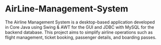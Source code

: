 # AirLine-Management-System
The Airline Management System is a desktop-based application developed in Core Java using Swing &amp; AWT for the GUI and JDBC with MySQL for the backend database. This project aims to simplify airline operations such as flight management, ticket booking, passenger details, and boarding passes.
